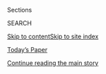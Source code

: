 <div id="app">

<div>

<div class="NYTAppHideMasthead css-1r6wvpq e1suatyy0">

<div class="section css-ui9rw0 e1suatyy2">

<div class="css-eph4ug er09x8g0">

<div class="css-6n7j50">

</div>

<span class="css-1dv1kvn">Sections</span>

<div class="css-10488qs">

<span class="css-1dv1kvn">SEARCH</span>

</div>

[Skip to content](#site-content)[Skip to site
index](#site-index)

</div>

<div class="css-10698na e1huz5gh0">

</div>

</div>

<div id="masthead-bar-one" class="section hasLinks css-15hmgas e1csuq9d3">

<div class="css-uqyvli e1csuq9d0">

</div>

<div class="css-1uqjmks e1csuq9d1">

</div>

<div class="css-9e9ivx">

[](https://myaccount.nytimes3xbfgragh.onion/auth/login?response_type=cookie&client_id=vi)

</div>

<div class="css-1bvtpon e1csuq9d2">

[Today’s Paper](https://www.nytimes3xbfgragh.onion/section/todayspaper)

</div>

</div>

</div>

</div>

<div data-aria-hidden="false">

<div id="site-content" data-role="main">

<div id="top-wrapper" class="css-15p45cc eaca97t0" type="top">

<div id="top-slug" class="css-19x0jxb eaca97t1" hidden="">

Advertisement

</div>

[Continue reading the main
story](#after-top)

<div class="ad top-wrapper" style="text-align:center;height:100%;display:block;min-height:90px">

<div id="top" class="place-ad" data-position="top" data-size-key="top">

</div>

</div>

<div id="after-top">

</div>

</div>

<div id="byline" class="section css-15h4p1b e9abtgs0">

<div class="css-1j21atc e1svk9qx1">

<div class="css-nfcc9b e1svk9qx3">

<div class="css-cnx41t">

![Portrait of Benjamin
Hoffman](https://static01.graylady3jvrrxbe.onion/images/2018/10/17/multimedia/author-benjamin-hoffman/author-benjamin-hoffman-thumbLarge.png)

</div>

<div class="css-vl9dhg e1svk9qx5">

<div class="css-1nrhkj6 e1svk9qx6">

# Benjamin Hoffman

</div>

## <span></span>

Benjamin Hoffman joined The New York Times as a staff editor in 2005. A
regular contributor to the Keeping Score column in sports, and one of
the department's pioneers in web-focused journalism, he has traveled to
several Super Bowls, written the game story for Mariano Rivera's
record-breaking 602nd save and even provided coverage for a Harlem
Globetrotters game played entirely in an ice rink.

<span class="css-dd5dyy">More**</span>

</div>

</div>

</div>

<div>

<div id="mid1-wrapper" class="css-1mn4oms eaca97t0" type="rank">

<div id="mid1-slug" class="css-1tag3rd eaca97t1">

Advertisement

</div>

[Continue reading the main
story](#after-mid1)

<div id="mid1" class="ad mid1-wrapper" style="text-align:center;height:100%;display:block">

</div>

<div id="after-mid1">

</div>

</div>

</div>

<div class="css-185go5a e1o5byef0">

<div class="css-15cbhtu">

  - [Latest](#stream-panel)
  - <span class="css-6n7j50">Search</span>
    <div class="control">
    <div class="label-container css-1dv1kvn">
    Search
    </div>
    <div class="css-wm4t3d">
    **<span id="clear-search-input" class="css-1dv1kvn">Clear this text
    input</span>
    </div>
    </div>
    <span class="css-1iovbfw"></span>

<div id="stream-panel" class="section css-8msx5b e1jz0cab1">

<div class="css-13mho3u">

1.  
    
    <div class="css-1cp3ece">
    
    <div class="css-1l4spti">
    
    [](/2020/09/07/sports/football/nfl-team-by-team-season-preview.html)
    
    <div class="css-79elbk">
    
    ![](https://static01.graylady3jvrrxbe.onion/images/2020/09/07/sports/07nfl-teampreviews/merlin_168316449_d2b22368-20a7-4d67-8aa4-786278e53bfc-thumbWide.jpg?quality=75&auto=webp&disable=upscale)
    
    </div>
    
    ### <span class="css-m70j1g">2020 N.F.L. Season Preview</span>
    
    ## It’s Patrick Mahomes’s N.F.L., but Let’s Preview All 32 Teams Anyway
    
    Mahomes and Lamar Jackson headline an exciting new era of the
    N.F.L., which is on track for an on-time return to the field, just
    as planned.
    
    <div class="css-1nqbnmb ea5icrr0">
    
    By <span class="css-1n7hynb">Benjamin
    Hoffman</span>
    
    </div>
    
    </div>
    
    <div class="css-1lc2l26 e1xfvim33">
    
    </div>
    
    </div>

2.  
    
    <div class="css-1cp3ece">
    
    <div class="css-1l4spti">
    
    [](/2020/07/08/sports/football/patrick-mahomes-contract-guarantee.html)
    
    <div class="css-79elbk">
    
    ![](https://static01.graylady3jvrrxbe.onion/images/2020/07/08/sports/08mahomescontract-topsub/08mahomescontract-topsub-thumbWide-v3.jpg?quality=75&auto=webp&disable=upscale)
    
    </div>
    
    ### <span class="css-m70j1g">Keeping Score</span>
    
    ## Patrick Mahomes’s Contract Shows the Gap in Pro Sports Paydays
    
    His new deal with the Kansas City Chiefs was touted as sports’ first
    half-billion dollar contract. But in the N.F.L., contracts are not
    always what they seem.
    
    <div class="css-1nqbnmb ea5icrr0">
    
    By <span class="css-1n7hynb">Benjamin
    Hoffman</span>
    
    </div>
    
    </div>
    
    <div class="css-1lc2l26 e1xfvim33">
    
    </div>
    
    </div>

3.  
    
    <div class="css-1cp3ece">
    
    <div class="css-1l4spti">
    
    [](/interactive/2020/05/28/burst/sports-return-nba-nfl-mlb-coronavirus.html)
    
    <div class="css-79elbk">
    
    ![](https://static01.graylady3jvrrxbe.onion/images/2020/05/28/reader-center/28burst-nba/28burst-nba-thumbWide-v4.jpg?quality=75&auto=webp&disable=upscale)
    
    </div>
    
    ## When Will the Major Sports Leagues Return?
    
    The N.B.A., N.F.L. and Major League Baseball are all making plans to
    return soon. Here’s a look at where each sport is in the process.
    
    <div class="css-1nqbnmb ea5icrr0">
    
    By <span class="css-1n7hynb">Benjamin
    Hoffman</span>
    
    </div>
    
    </div>
    
    <div class="css-1lc2l26 e1xfvim33">
    
    </div>
    
    </div>

4.  
    
    <div class="css-1cp3ece">
    
    <div class="css-1l4spti">
    
    [](/live/2020/coronavirus-usa-03-27/today-anchors-on-air-emotions-resonate-for-many)
    
    ## ‘Today’ anchor’s on-air emotions resonate for many.
    
    This was featured in live coverage.
    
    <div class="css-1nqbnmb ea5icrr0">
    
    By <span class="css-1n7hynb">Benjamin
    Hoffman</span>
    
    </div>
    
    </div>
    
    <div class="css-1lc2l26 e1xfvim33">
    
    </div>
    
    </div>

5.  
    
    <div class="css-1cp3ece">
    
    <div class="css-1l4spti">
    
    [](/live/2020/coronavirus-usa-03-26/the-indianapolis-500-will-be-held-after-may-for-the-first-time)
    
    <div class="css-79elbk">
    
    ![](https://static01.graylady3jvrrxbe.onion/images/2020/03/26/sports/26impact-indy500/merlin_163843665_b3e96d71-252b-46e6-8def-99ae9c835517-thumbWide.jpg?quality=75&auto=webp&disable=upscale)
    
    </div>
    
    ## The Indianapolis 500 will be held after May for the first time.
    
    This was featured in live coverage.
    
    <div class="css-1nqbnmb ea5icrr0">
    
    By <span class="css-1n7hynb">Benjamin
    Hoffman</span>
    
    </div>
    
    </div>
    
    <div class="css-1lc2l26 e1xfvim33">
    
    </div>
    
    </div>

6.  
    
    <div class="css-1cp3ece">
    
    <div class="css-1l4spti">
    
    [](/live/2020/coronavirus-usa-live-03-25/readers-react-to-a-gut-wrenching-coronavirus-story)
    
    <div class="css-79elbk">
    
    ![](https://static01.graylady3jvrrxbe.onion/images/2020/03/30/magazine/24mag-corona/24mag-corona-thumbWide.jpg?quality=75&auto=webp&disable=upscale)
    
    </div>
    
    ## Readers react to a gut-wrenching coronavirus story.
    
    This was featured in live coverage.
    
    <div class="css-1nqbnmb ea5icrr0">
    
    By <span class="css-1n7hynb">Benjamin
    Hoffman</span>
    
    </div>
    
    </div>
    
    <div class="css-1lc2l26 e1xfvim33">
    
    </div>
    
    </div>

7.  
    
    <div class="css-1cp3ece">
    
    <div class="css-1l4spti">
    
    [](/2020/02/28/sports/football/punter-combine-bench-press-michael-turk.html)
    
    <div class="css-79elbk">
    
    ![](https://static01.graylady3jvrrxbe.onion/images/2020/02/29/sports/28punter-print/merlin_169660242_ea914715-c7b6-43d0-bf34-a54a9d98c553-thumbWide.jpg?quality=75&auto=webp&disable=upscale)
    
    </div>
    
    ## Punter With Arms ‘Like Logs’ Puts on a Show at the N.F.L. Combine
    
    Arizona State’s Michael Turk, the only punter who participated,
    recorded 25 repetitions of 225 pounds on the bench press.
    
    <div class="css-1nqbnmb ea5icrr0">
    
    By <span class="css-1n7hynb">Benjamin
    Hoffman</span>
    
    </div>
    
    </div>
    
    <div class="css-1lc2l26 e1xfvim33">
    
    </div>
    
    </div>

8.  
    
    <div class="css-1cp3ece">
    
    <div class="css-1l4spti">
    
    [](/interactive/2020/02/12/sports/westminster-dog-show-winner.html)
    
    <div class="css-79elbk">
    
    ![](https://static01.graylady3jvrrxbe.onion/images/2020/02/11/autossell/Screen-Shot-2020-02-11-at-10/Screen-Shot-2020-02-11-at-10-thumbWide.jpg?quality=75&auto=webp&disable=upscale)
    
    </div>
    
    ## Setting the Standard at Westminster
    
    Siba, a standard poodle, was named best in show at the Westminster
    Dog Show. We spent the leadup to the final event taking a look
    behind the curtain.
    
    <div class="css-1nqbnmb ea5icrr0">
    
    By <span class="css-1n7hynb">Benjamin
    Hoffman</span>
    
    </div>
    
    </div>
    
    <div class="css-1lc2l26 e1xfvim33">
    
    </div>
    
    </div>

9.  
    
    <div class="css-1cp3ece">
    
    <div class="css-1l4spti">
    
    [](/2020/02/06/sports/baseball/mookie-betts.html)
    
    <div class="css-79elbk">
    
    ![](https://static01.graylady3jvrrxbe.onion/images/2020/02/06/sports/06score-1/merlin_159423429_ab724588-604b-43ab-be74-7c25fe86df90-thumbWide.jpg?quality=75&auto=webp&disable=upscale)
    
    </div>
    
    ### <span class="css-m70j1g">keeping score</span>
    
    ## Mookie Betts Deal Offers Painful Reminders of Boston’s Past
    
    More than a century ago, the Red Sox dealt away an M.V.P.
    Award-winning outfielder over financial concerns: Tris Speaker, who
    has eerie parallels to Betts.
    
    <div class="css-1nqbnmb ea5icrr0">
    
    By <span class="css-1n7hynb">Benjamin
    Hoffman</span>
    
    </div>
    
    </div>
    
    <div class="css-1lc2l26 e1xfvim33">
    
    </div>
    
    </div>

10. 
    
    <div class="css-1cp3ece">
    
    <div class="css-1l4spti">
    
    [](/2020/02/03/sports/football/chiefs-super-bowl-champions.html)
    
    <div class="css-79elbk">
    
    ![](https://static01.graylady3jvrrxbe.onion/images/2020/02/02/multimedia/aj-super-bowl-2020-524/aj-super-bowl-2020-524-thumbWide.jpg?quality=75&auto=webp&disable=upscale)
    
    </div>
    
    ## What We Learned in Kansas City’s Super Bowl Victory
    
    The Chiefs mounted their third double-digit comeback of the
    postseason, overwhelming the 49ers and ending a 50-year championship
    drought.
    
    <div class="css-1nqbnmb ea5icrr0">
    
    By <span class="css-1n7hynb">Benjamin Hoffman</span>
    
    </div>
    
    </div>
    
    <div class="css-1lc2l26 e1xfvim33">
    
    </div>
    
    </div>

<div class="css-13mho3u">

<div class="css-1t62hi8">

<div class="css-1stvaey">

Show
More

<div>

<div style="border:0;clip:rect(0 0 0 0);height:1px;margin:-1px;overflow:hidden;white-space:nowrap;padding:0;width:1px;position:absolute" data-role="log" data-aria-live="assertive">

</div>

<div style="border:0;clip:rect(0 0 0 0);height:1px;margin:-1px;overflow:hidden;white-space:nowrap;padding:0;width:1px;position:absolute" data-role="log" data-aria-live="assertive">

</div>

<div style="border:0;clip:rect(0 0 0 0);height:1px;margin:-1px;overflow:hidden;white-space:nowrap;padding:0;width:1px;position:absolute" data-role="log" data-aria-live="polite">

</div>

<div style="border:0;clip:rect(0 0 0 0);height:1px;margin:-1px;overflow:hidden;white-space:nowrap;padding:0;width:1px;position:absolute" data-role="log" data-aria-live="polite">

</div>

</div>

</div>

</div>

</div>

</div>

<div class="css-g6hk37 supplemental">

<div id="mid2-wrapper" class="css-10wkyv7 eaca97t0" type="lede">

<div id="mid2-slug" class="css-1tag3rd eaca97t1">

Advertisement

</div>

[Continue reading the main
story](#after-mid2)

<div id="mid2" class="ad mid2-wrapper" style="text-align:center;height:100%;display:block;min-height:250px">

</div>

<div id="after-mid2">

</div>

</div>

## Follow Elsewhere

<div class="module-body">

  - [**<span data-aria-hidden="true">BenHoffmanNYT</span><span class="css-1dv1kvn">twitter
    page for
    BenHoffmanNYT</span>](https://twitter.com/BenHoffmanNYT)
  - [**<span data-aria-hidden="true">benhoffmannyt</span><span class="css-1dv1kvn">facebook
    page for
    benhoffmannyt</span>](https://www.facebookcorewwwi.onion/benhoffmannyt)

</div>

</div>

</div>

</div>

</div>

</div>

</div>

## Site Index

<div>

</div>

## Site Information Navigation

  - [© <span>2020</span> <span>The New York Times
    Company</span>](https://help.nytimes3xbfgragh.onion/hc/en-us/articles/115014792127-Copyright-notice)

<!-- end list -->

  - [NYTCo](https://www.nytco.com/)
  - [Contact
    Us](https://help.nytimes3xbfgragh.onion/hc/en-us/articles/115015385887-Contact-Us)
  - [Work with us](https://www.nytco.com/careers/)
  - [Advertise](https://nytmediakit.com/)
  - [T Brand Studio](http://www.tbrandstudio.com/)
  - [Your Ad
    Choices](https://www.nytimes3xbfgragh.onion/privacy/cookie-policy#how-do-i-manage-trackers)
  - [Privacy](https://www.nytimes3xbfgragh.onion/privacy)
  - [Terms of
    Service](https://help.nytimes3xbfgragh.onion/hc/en-us/articles/115014893428-Terms-of-service)
  - [Terms of
    Sale](https://help.nytimes3xbfgragh.onion/hc/en-us/articles/115014893968-Terms-of-sale)
  - [Site
    Map](https://spiderbites.nytimes3xbfgragh.onion)
  - [Help](https://help.nytimes3xbfgragh.onion/hc/en-us)
  - [Subscriptions](https://www.nytimes3xbfgragh.onion/subscription?campaignId=37WXW)

</div>

</div>
